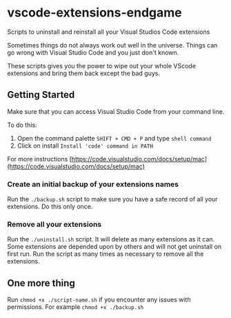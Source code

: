 # vscode-extensions-endgame

Scripts to uninstall and reinstall all your Visual Studios Code extensions

Sometimes things do not always work out well in the universe. Things can go wrong with Visual Studio Code and you just don't known.

These scripts gives you the power to wipe out your whole VScode extensions and bring them back except the bad guys.

## Getting Started

Make sure that you can access Visual Studio Code from your command line.

To do this:

1. Open the command palette `SHIFT + CMD + P` and type `shell command`
2. Click on install `Install 'code' command in PATH`

For more instructions [https://code.visualstudio.com/docs/setup/mac](https://code.visualstudio.com/docs/setup/mac)

### Create an initial backup of your extensions names

Run the `./backup.sh` script to make sure you have a safe record of all your extensions.
Do this only once.

### Remove all your extensions

Run the `./uninstall.sh` script. It will delete as many extensions as it can.
Some extensions are depended upon by others and will not get uninstall on first run.
Run the script as many times as necessary to remove all the extensions.

## One more thing

Run `chmod +x ./script-name.sh` if you encounter any issues with permissions.
For example `chmod +x ./backup.sh`